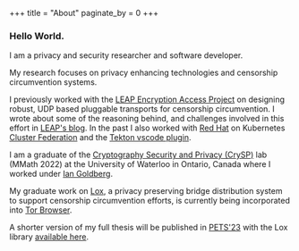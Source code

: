 +++
title = "About"
paginate_by = 0
+++

### Hello World.

I am a privacy and security researcher and software developer.

My research focuses on privacy enhancing technologies and censorship circumvention systems.

I previously worked with the [LEAP Encryption Access Project](https://leap.se/) on designing robust, UDP based pluggable transports for censorship circumvention. I wrote about some of the reasoning behind, and challenges involved in this effort in [LEAP's blog](https://leap.se/#blog). In the past I also worked with [Red Hat](https://www.redhat.com/en) on Kubernetes [Cluster Federation](https://github.com/kubernetes-sigs/kubefed) and the [Tekton vscode plugin](https://github.com/redhat-developer/vscode-tekton).

I am a graduate of the [Cryptography Security and Privacy (CrySP)](https://crysp.uwaterloo.ca/) lab (MMath 2022) at the University of Waterloo in Ontario, Canada where I worked under [Ian Goldberg](https://cs.uwaterloo.ca/~iang/). 

My graduate work on [Lox](https://uwspace.uwaterloo.ca/handle/10012/18333), a privacy preserving bridge distribution system to support censorship circumvention efforts, is currently being incorporated into [Tor Browser](https://gitlab.torproject.org/cohosh/lox-server). 

A shorter version of my full thesis will be published in [PETS'23](https://petsymposium.org/2023/) with the Lox library [available here](https://git-crysp.uwaterloo.ca/iang/lox).



